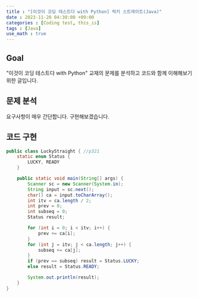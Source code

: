 ```yaml
---
title : "[이것이 코딩 테스트다 with Python] 럭키 스트레이트(Java)"
date : 2023-11-20 04:30:00 +09:00
categories : [Coding test, this_is]
tags : [Java]
use_math : true
---
```


## Goal

"이것이 코딩 테스트다 with Python" 교재의 문제를 분석하고 코드와 함께 이해해보기 위한 글입니다.

## 문제 분석

요구사항이 매우 간단합니다. 구현해보겠습니다.

## 코드 구현

```java
public class LuckyStraight { //p321
    static enum Status {
        LUCKY, READY
    }

    public static void main(String[] args) {
        Scanner sc = new Scanner(System.in);
        String input = sc.next();
        char[] ca = input.toCharArray();
        int itv = ca.length / 2;
        int prev = 0;
        int subseq = 0;
        Status result;

        for (int i = 0; i < itv; i++) {
            prev += ca[i];
        }
        for (int j = itv; j < ca.length; j++) {
            subseq += ca[j];
        }
        if (prev == subseq) result = Status.LUCKY;
        else result = Status.READY;

        System.out.println(result);
    }
}
```



